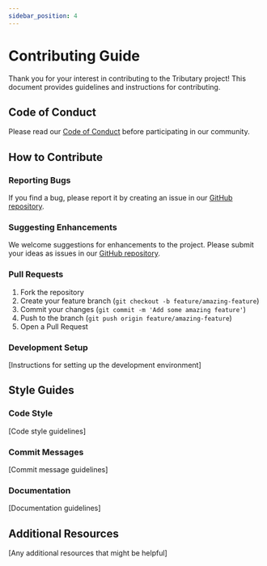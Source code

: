 ```yaml
---
sidebar_position: 4
---
```


# Contributing Guide

Thank you for your interest in contributing to the Tributary project! This document provides guidelines and instructions for contributing.

## Code of Conduct

Please read our [Code of Conduct](./code_of_conduct.md) before participating in our community.

## How to Contribute

### Reporting Bugs

If you find a bug, please report it by creating an issue in our [GitHub repository](https://github.com/lmcrean/tributary/issues).

### Suggesting Enhancements

We welcome suggestions for enhancements to the project. Please submit your ideas as issues in our [GitHub repository](https://github.com/lmcrean/tributary/issues).

### Pull Requests

1. Fork the repository
2. Create your feature branch (`git checkout -b feature/amazing-feature`)
3. Commit your changes (`git commit -m 'Add some amazing feature'`)
4. Push to the branch (`git push origin feature/amazing-feature`)
5. Open a Pull Request

### Development Setup

[Instructions for setting up the development environment]

## Style Guides

### Code Style

[Code style guidelines]

### Commit Messages

[Commit message guidelines]

### Documentation

[Documentation guidelines]

## Additional Resources

[Any additional resources that might be helpful] 